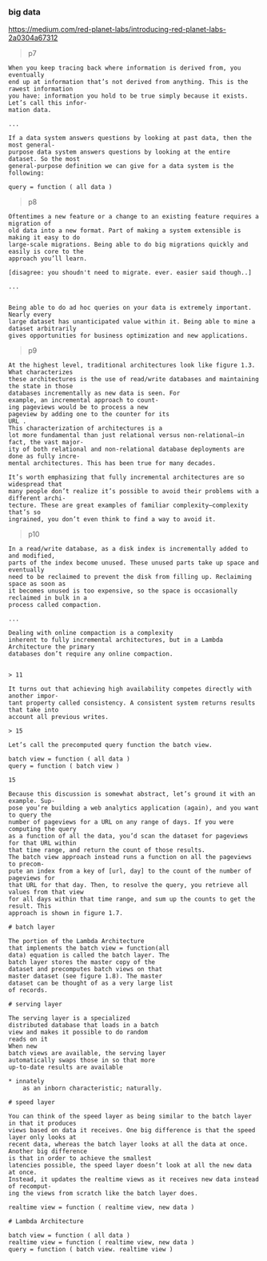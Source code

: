 ### big data

https://medium.com/red-planet-labs/introducing-red-planet-labs-2a0304a67312

  > p7

    When you keep tracing back where information is derived from, you eventually
    end up at information that’s not derived from anything. This is the rawest information
    you have: information you hold to be true simply because it exists. Let’s call this infor-
    mation data.

    ...

    If a data system answers questions by looking at past data, then the most general-
    purpose data system answers questions by looking at the entire dataset. So the most
    general-purpose definition we can give for a data system is the following:
    
    query = function ( all data )





  > p8

    Oftentimes a new feature or a change to an existing feature requires a migration of
    old data into a new format. Part of making a system extensible is making it easy to do
    large-scale migrations. Being able to do big migrations quickly and easily is core to the
    approach you’ll learn.

    [disagree: you shoudn't need to migrate. ever. easier said though..]

    ...


    Being able to do ad hoc queries on your data is extremely important. Nearly every
    large dataset has unanticipated value within it. Being able to mine a dataset arbitrarily
    gives opportunities for business optimization and new applications.

  > p9

    At the highest level, traditional architectures look like figure 1.3. What characterizes
    these architectures is the use of read/write databases and maintaining the state in those
    databases incrementally as new data is seen. For
    example, an incremental approach to count-
    ing pageviews would be to process a new
    pageview by adding one to the counter for its
    URL .
    This characterization of architectures is a
    lot more fundamental than just relational versus non-relational—in fact, the vast major-
    ity of both relational and non-relational database deployments are done as fully incre-
    mental architectures. This has been true for many decades.

    It’s worth emphasizing that fully incremental architectures are so widespread that
    many people don’t realize it’s possible to avoid their problems with a different archi-
    tecture. These are great examples of familiar complexity—complexity that’s so
    ingrained, you don’t even think to find a way to avoid it.


  > p10

    In a read/write database, as a disk index is incrementally added to and modified,
    parts of the index become unused. These unused parts take up space and eventually
    need to be reclaimed to prevent the disk from filling up. Reclaiming space as soon as
    it becomes unused is too expensive, so the space is occasionally reclaimed in bulk in a
    process called compaction.

    ...

    Dealing with online compaction is a complexity
    inherent to fully incremental architectures, but in a Lambda Architecture the primary
    databases don’t require any online compaction.


    > 11

    It turns out that achieving high availability competes directly with another impor-
    tant property called consistency. A consistent system returns results that take into
    account all previous writes.

    > 15

    Let’s call the precomputed query function the batch view.

    batch view = function ( all data )
    query = function ( batch view )

    15

    Because this discussion is somewhat abstract, let’s ground it with an example. Sup-
    pose you’re building a web analytics application (again), and you want to query the
    number of pageviews for a URL on any range of days. If you were computing the query
    as a function of all the data, you’d scan the dataset for pageviews for that URL within
    that time range, and return the count of those results.
    The batch view approach instead runs a function on all the pageviews to precom-
    pute an index from a key of [url, day] to the count of the number of pageviews for
    that URL for that day. Then, to resolve the query, you retrieve all values from that view
    for all days within that time range, and sum up the counts to get the result. This
    approach is shown in figure 1.7.

    # batch layer

    The portion of the Lambda Architecture
    that implements the batch view = function(all
    data) equation is called the batch layer. The
    batch layer stores the master copy of the
    dataset and precomputes batch views on that
    master dataset (see figure 1.8). The master
    dataset can be thought of as a very large list
    of records.

    # serving layer

    The serving layer is a specialized
    distributed database that loads in a batch
    view and makes it possible to do random
    reads on it
    When new
    batch views are available, the serving layer
    automatically swaps those in so that more
    up-to-date results are available

    * innately
        as an inborn characteristic; naturally.

    # speed layer

    You can think of the speed layer as being similar to the batch layer in that it produces
    views based on data it receives. One big difference is that the speed layer only looks at
    recent data, whereas the batch layer looks at all the data at once. Another big difference
    is that in order to achieve the smallest
    latencies possible, the speed layer doesn’t look at all the new data at once.
    Instead, it updates the realtime views as it receives new data instead of recomput-
    ing the views from scratch like the batch layer does.

    realtime view = function ( realtime view, new data )

    # Lambda Architecture

    batch view = function ( all data )
    realtime view = function ( realtime view, new data )
    query = function ( batch view. realtime view )

